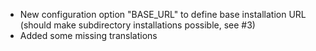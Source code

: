 - New configuration option "BASE_URL" to define base installation URL (should make subdirectory installations possible, see #3)
- Added some missing translations
